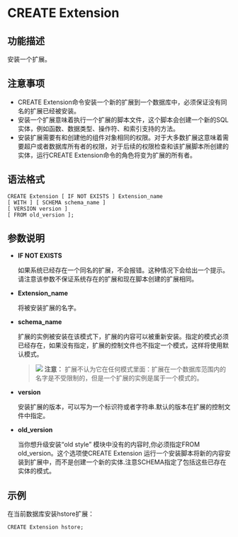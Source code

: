 # CREATE Extension<a name="ZH-CN_TOPIC_0000001080534638"></a>

## 功能描述<a name="section173831846163116"></a>

安装一个扩展。

## 注意事项<a name="section786041713618"></a>

-   CREATE Extension命令安装一个新的扩展到一个数据库中，必须保证没有同名的扩展已经被安装。
-   安装一个扩展意味着执行一个扩展的脚本文件，这个脚本会创建一个新的SQL实体，例如函数、数据类型、操作符、和索引支持的方法。
-   安装扩展需要有和创建他的组件对象相同的权限。对于大多数扩展这意味着需要超户或者数据库所有者的权限，对于后续的权限检查和该扩展脚本所创建的实体，运行CREATE Extension命令的角色将变为扩展的所有者。

## 语法格式<a name="section1374719912321"></a>

```
CREATE Extension [ IF NOT EXISTS ] Extension_name
[ WITH ] [ SCHEMA schema_name ]
[ VERSION version ]
[ FROM old_version ];
```

## 参数说明<a name="section62781959163314"></a>

-   **IF NOT EXISTS**

    如果系统已经存在一个同名的扩展，不会报错。这种情况下会给出一个提示。请注意该参数不保证系统存在的扩展和现在脚本创建的扩展相同。


-   **Extension\_name**

    将被安装扩展的名字。


-   **schema\_name**

    扩展的实例被安装在该模式下，扩展的内容可以被重新安装。指定的模式必须已经存在，如果没有指定，扩展的控制文件也不指定一个模式，这样将使用默认模式。

    >![](public_sys-resources/icon-caution.gif) **注意：** 
    >扩展不认为它在任何模式里面：扩展在一个数据库范围内的名字是不受限制的，但是一个扩展的实例是属于一个模式的。


-   **version**

    安装扩展的版本，可以写为一个标识符或者字符串.默认的版本在扩展的控制文件中指定。


-   **old\_version**

    当你想升级安装“old style” 模块中没有的内容时,你必须指定FROM old\_version。这个选项使CREATE Extension 运行一个安装脚本将新的内容安装到扩展中，而不是创建一个新的实体.注意SCHEMA指定了包括这些已存在实体的模式。


## 示例<a name="section14411351193419"></a>

在当前数据库安装hstore扩展：

```
CREATE Extension hstore;
```

